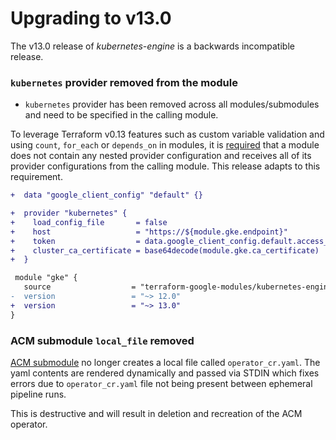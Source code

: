 # Upgrading to v13.0

The v13.0 release of *kubernetes-engine* is a backwards incompatible
release.

### `kubernetes` provider removed from the module

- `kubernetes` provider has been removed across all modules/submodules and need to be specified in the calling module.

To leverage Terraform v0.13 features such as custom variable validation and using `count`, `for_each` or `depends_on` in modules,
it is [required](https://www.terraform.io/docs/modules/providers.html#legacy-shared-modules-with-provider-configurations) that
a module does not contain any nested provider configuration and receives all of its provider configurations from the calling
module. This release adapts to this requirement.

```diff
+  data "google_client_config" "default" {}

+  provider "kubernetes" {
+    load_config_file       = false
+    host                   = "https://${module.gke.endpoint}"
+    token                  = data.google_client_config.default.access_token
+    cluster_ca_certificate = base64decode(module.gke.ca_certificate)
+  }

 module "gke" {
   source                  = "terraform-google-modules/kubernetes-engine/google"
-  version                 = "~> 12.0"
+  version                 = "~> 13.0"
}
```

### ACM submodule `local_file` removed

[ACM submodule](https://github.com/terraform-google-modules/terraform-google-kubernetes-engine/tree/master/modules/acm) no longer creates a local file called `operator_cr.yaml`. 
The yaml contents are rendered dynamically and passed via STDIN which fixes errors due to `operator_cr.yaml` file not being present between ephemeral pipeline runs. 

This is destructive and will result in deletion and recreation of the ACM operator.
